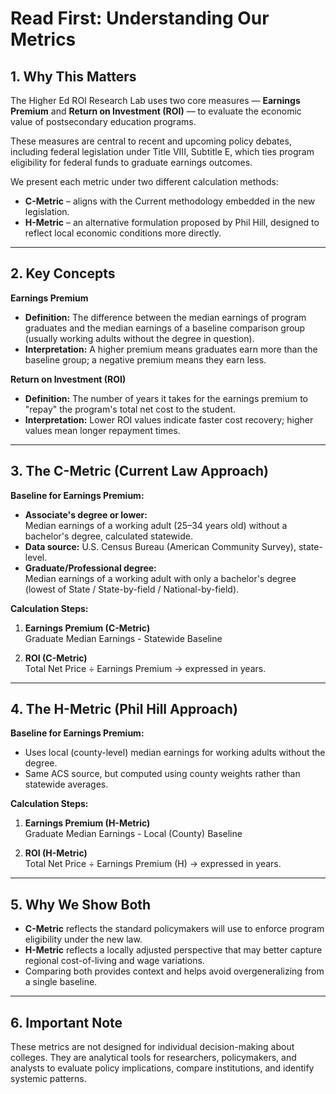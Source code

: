 # Read First: Understanding Our Metrics

## 1. Why This Matters

The Higher Ed ROI Research Lab uses two core measures — **Earnings Premium** and **Return on Investment (ROI)** — to evaluate the economic value of postsecondary education programs.

These measures are central to recent and upcoming policy debates, including federal legislation under Title VIII, Subtitle E, which ties program eligibility for federal funds to graduate earnings outcomes.

We present each metric under two different calculation methods:
- **C-Metric** – aligns with the Current methodology embedded in the new legislation.
- **H-Metric** – an alternative formulation proposed by Phil Hill, designed to reflect local economic conditions more directly.

---

## 2. Key Concepts

**Earnings Premium**
- **Definition:** The difference between the median earnings of program graduates and the median earnings of a baseline comparison group (usually working adults without the degree in question).
- **Interpretation:** A higher premium means graduates earn more than the baseline group; a negative premium means they earn less.

**Return on Investment (ROI)**
- **Definition:** The number of years it takes for the earnings premium to "repay" the program's total net cost to the student.
- **Interpretation:** Lower ROI values indicate faster cost recovery; higher values mean longer repayment times.

---

## 3. The C-Metric (Current Law Approach)

**Baseline for Earnings Premium:**
- **Associate's degree or lower:**  
  Median earnings of a working adult (25–34 years old) without a bachelor's degree, calculated statewide.
- **Data source:** U.S. Census Bureau (American Community Survey), state-level.
- **Graduate/Professional degree:**  
  Median earnings of a working adult with only a bachelor's degree (lowest of State / State-by-field / National-by-field).

**Calculation Steps:**
1. **Earnings Premium (C-Metric)**  
   Graduate Median Earnings - Statewide Baseline
   
2. **ROI (C-Metric)**  
   Total Net Price ÷ Earnings Premium → expressed in years.

---

## 4. The H-Metric (Phil Hill Approach)

**Baseline for Earnings Premium:**
- Uses local (county-level) median earnings for working adults without the degree.
- Same ACS source, but computed using county weights rather than statewide averages.

**Calculation Steps:**
1. **Earnings Premium (H-Metric)**  
   Graduate Median Earnings - Local (County) Baseline
   
2. **ROI (H-Metric)**  
   Total Net Price ÷ Earnings Premium (H) → expressed in years.

---

## 5. Why We Show Both

- **C-Metric** reflects the standard policymakers will use to enforce program eligibility under the new law.
- **H-Metric** reflects a locally adjusted perspective that may better capture regional cost-of-living and wage variations.
- Comparing both provides context and helps avoid overgeneralizing from a single baseline.

---

## 6. Important Note

These metrics are not designed for individual decision-making about colleges. They are analytical tools for researchers, policymakers, and analysts to evaluate policy implications, compare institutions, and identify systemic patterns.